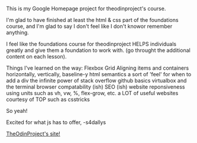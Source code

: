 This is my Google Homepage project for theodinproject's course.

I'm glad to have finished at least the html & css part of the foundations course, and I'm glad to say I don't feel like I don't knowor remember anything.

I feel like the foundations course for theodinproject HELPS individuals greatly and give them a foundation to work with. (go throught the additional content on each lesson).

Things I've learned on the way:
  Flexbox
  Grid
  Aligning items and containers horizontally, vertically, baseline-y
  html semantics
  a sort of 'feel' for when to add a div
  the infinite power of stack overflow
  github basics
  virtualbox and the terminal
  browser compatability (ish)
  SEO (ish)
  website reponsiveness using units such as vh, vw, %, flex-grow, etc.
  a LOT of useful websites courtesy of TOP such as csstricks

So yeah! 

Excited for what js has to offer, 
-s4dallys

[TheOdinProject's site!](https://www.theodinproject.com)


